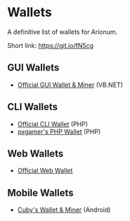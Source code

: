 # Wallets

A definitive list of wallets for Arionum.

Short link: https://git.io/fN5cg

## GUI Wallets

- [Official GUI Wallet & Miner](https://github.com/arionum/lightWalletGUI) (VB.NET)

## CLI Wallets

- [Official CLI Wallet](https://github.com/arionum/lightWalletCLI) (PHP)
- [pxgamer's PHP Wallet](https://github.com/pxgamer/arionum-cli) (PHP)

## Web Wallets

- [Official Web Wallet](https://wallet.arionum.com)

## Mobile Wallets

- [Cuby's Wallet & Miner](https://github.com/CuteCubed/Arionum-Wallet-Android) (Android)
